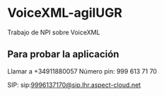 # VoiceXML-agilUGR
Trabajo de NPI sobre VoiceXML

## Para probar la aplicación 

Llamar a +34911880057
Número pin: 999 613 71 70

SIP: sip:9996137170@sip.lhr.aspect-cloud.net


